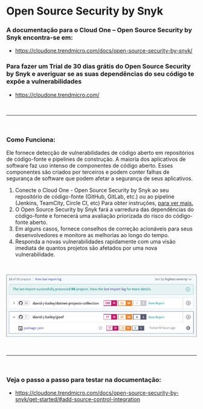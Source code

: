 #   Open Source Security by Snyk

### A documentação para o Cloud One – Open Source Security by Snyk encontra-se em: 
-   https://cloudone.trendmicro.com/docs/open-source-security-by-snyk/


### Para fazer um Trial de 30 dias grátis do Open Source Security by Snyk e averiguar se as suas dependências do seu código te expõe a vulnerabilidades 
-   https://cloudone.trendmicro.com/

<br/>
<hr/>

<br/>

### Como Funciona:

Ele fornece detecção de vulnerabilidades de código aberto em repositórios de código-fonte e pipelines de construção.
A maioria dos aplicativos de software faz uso intenso de componentes de código aberto. Esses componentes são criados por terceiros e podem conter falhas de segurança de software que podem afetar a segurança de seus aplicativos.


1.	Conecte o Cloud One - Open Source Security by Snyk ao seu repositório de código-fonte (GitHub, GitLab, etc.) ou ao pipeline (Jenkins, TeamCity, Circle CI, etc) Para obter instruções, <a href="https://cloudone.trendmicro.com/docs/open-source-security-by-snyk/get-started">  para ver mais. </a>
2.	O Open Source Security by Snyk fará a varredura das dependências do código-fonte e fornecerá uma avaliação priorizada do risco do código-fonte aberto.
3.	Em alguns casos, fornece conselhos de correção acionáveis para seus desenvolvedores e monitore as melhorias ao longo do tempo.
4.	Responda a novas vulnerabilidades rapidamente com uma visão imediata de quantos projetos são afetados por uma nova vulnerabilidade.

<br/>

<img src="img/snyk.png" alt="add repo"> </img>

<br/>
<hr/>

<br/>

### Veja o passo a passo para testar na documentação:

-   https://cloudone.trendmicro.com/docs/open-source-security-by-snyk/get-started/#add-source-control-integration